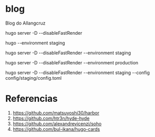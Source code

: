 # blog
Blog do Allangcruz

hugo server -D --disableFastRender

hugo --environment staging

hugo server -D --disableFastRender --environment staging

hugo server -D --disableFastRender --environment production

hugo server -D --disableFastRender --environment staging --config config/staging/config.toml

# Referencias
1. https://github.com/matsuyoshi30/harbor
2. https://github.com/htr3n/hyde-hyde
3. https://github.com/alexandrevicenzi/soho
4. https://github.com/bul-ikana/hugo-cards